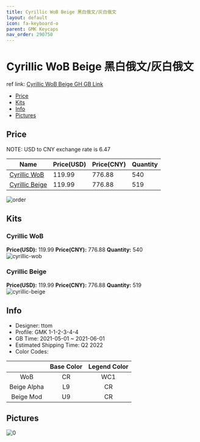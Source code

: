 ```yaml
---
title: Cyrillic WoB Beige 黑白俄文/灰白俄文
layout: default
icon: fa-keyboard-o
parent: GMK Keycaps
nav_order: 290750
---
```


# Cyrillic WoB Beige 黑白俄文/灰白俄文

ref link: [Cyrillic WoB Beige GH GB Link](https://geekhack.org/index.php?topic=112583.0)

* [Price](#price)
* [Kits](#kits)
* [Info](#info)
* [Pictures](#pictures)

## Price

NOTE: USD to CNY exchange rate is 6.47

| Name          | Price(USD)   |  Price(CNY) | Quantity |
| ------------- | ------------ |  ---------- | -------- |
|[Cyrillic WoB](#cyrillic-wob)|119.99|776.88|540|
|[Cyrillic Beige](#cyrillic-beige)|119.99|776.88|519|

<img src="{{ 'assets/images/gmk-keycaps/Cyrillic-WoB-Beige/order.png' | relative_url }}" alt="order" class="image featured">

## Kits
### Cyrillic WoB  
**Price(USD):** 119.99	**Price(CNY):** 776.88	**Quantity:** 540  
<img src="{{ 'assets/images/gmk-keycaps/Cyrillic-WoB-Beige/kits_pics/cyrillic-wob.png' | relative_url }}" alt="cyrillic-wob" class="image featured">

### Cyrillic Beige  
**Price(USD):** 119.99	**Price(CNY):** 776.88	**Quantity:** 519  
<img src="{{ 'assets/images/gmk-keycaps/Cyrillic-WoB-Beige/kits_pics/cyrillic-beige.png' | relative_url }}" alt="cyrillic-beige" class="image featured">

## Info
* Designer: ttom  
* Profile: GMK 1-1-2-3-4-4  
* GB Time: 2021-05-01 ~ 2021-06-01  
* Estimated Shipping Time: Q2 2022  
* Color Codes:  

| |Base Color     | Legend Color
| :-------------: | :-------------: | :------------:
|WoB|CR|WC1
|Beige Alpha|L9|CR
|Beige Mod|U9|CR


## Pictures  
<img src="{{ 'assets/images/gmk-keycaps/Cyrillic-WoB-Beige/rendering_pics/0.jpg' | relative_url }}" alt="0" class="image featured">
